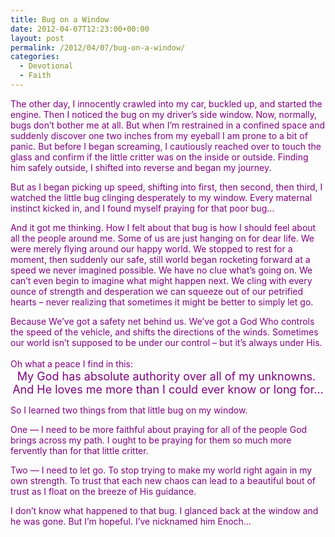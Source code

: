 ```yaml
---
title: Bug on a Window
date: 2012-04-07T12:23:00+00:00
layout: post
permalink: /2012/04/07/bug-on-a-window/
categories:
  - Devotional
  - Faith
---
```




<div style="color: purple;">
  
  
</div>

<div style="color: purple;">
  The other day, I innocently crawled into my car, buckled up, and started the engine. Then I noticed the bug on my driver’s side window. Now, normally, bugs don’t bother me at all. But when I’m restrained in a confined space and suddenly discover one two inches from my eyeball I am prone to a bit of panic. But before I began screaming, I cautiously reached over to touch the glass and confirm if the little critter was on the inside or outside. Finding him safely outside, I shifted into reverse and began my journey.
</div>

 <span style="color: purple;"></span>

<div style="color: purple;">
</div>

<div style="color: purple;">
  But as I began picking up speed, shifting into first, then second, then third, I watched the little bug clinging desperately to my window. Every maternal instinct kicked in, and I found myself praying for that poor bug…
</div>

 <span style="color: purple;"></span>

<div style="color: purple;">
</div>

<div style="color: purple;">
  And it got me thinking. How I felt about that bug is how I should feel about all the people around me. Some of us are just hanging on for dear life. We were merely flying around our happy world. We stopped to rest for a moment, then suddenly our safe, still world began rocketing forward at a speed we never imagined possible. We have no clue what’s going on. We can’t even begin to imagine what might happen next. We cling with every ounce of strength and desperation we can squeeze out of our petrified hearts – never realizing that sometimes it might be better to simply let go.
</div>

 <span style="color: purple;"></span>

<div style="color: purple;">
  Because We’ve got a safety net behind us. We’ve got a God Who controls the speed of the vehicle, and shifts the directions of the winds. Sometimes our world isn’t supposed to be under our control – but it’s always under His.
</div>

 <span style="color: purple;"></span>

<div style="color: purple;">
</div>

<div style="color: purple;">
  Oh what a peace I find in this: <span style="font-size: large;"> </span>
</div>

<div style="color: purple; text-align: center;">
  <span style="font-size: large;">My God has absolute authority over all of my unknowns. </span>
</div>

<div style="color: purple; text-align: center;">
  <span style="font-size: large;">And He loves me more than I could ever know or long for…</span>
</div>

<span style="font-size: large;"><span style="color: purple;"> </span></span>

<div style="color: purple;">
</div>

<div style="color: purple;">
  So I learned two things from that little bug on my window.
</div>

 <span style="color: purple;"></span>

<div style="color: purple;">
  One &#8212; I need to be more faithful about praying for all of the people God brings across my path. I ought to be praying for them so much more fervently than for that little critter.
</div>

 <span style="color: purple;"></span>

<div style="color: purple;">
</div>

<div style="color: purple;">
  Two &#8212; I need to let go. To stop trying to make my world right again in my own strength. To trust that each new chaos can lead to a beautiful bout of trust as I float on the breeze of His guidance.
</div>

 <span style="color: purple;"></span>

<div style="color: purple;">
</div>

<div style="color: purple;">
  I don’t know what happened to that bug. I glanced back at the window and he was gone. But I’m hopeful. I’ve nicknamed him Enoch…
</div>